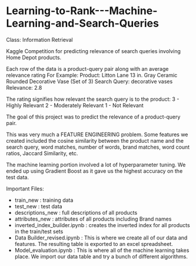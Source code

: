 # Learning-to-Rank---Machine-Learning-and-Search-Queries

Class: Information Retrieval

Kaggle Competition for predicting relevance of search queries involving Home Depot products.

Each row of the data is a product-query pair along with an average relevance rating
For Example:
Product: Litton Lane 13 in. Gray Ceramic Rounded Decorative Vase (Set of 3)
Search Query: decorative vases
Relevance: 2.8

The rating signifies how relevant the search query is to the product:
3 - Highly Relevant
2 - Moderately Relevant
1 - Not Relevant

The goal of this project was to predict the relevance of a product-query pair.

This was very much a FEATURE ENGINEERING problem. Some features we created included the cosine similarity between the 
product name and the search query, word matches, number of words, brand matches, word count ratios, Jaccard Similarity, etc.

The machine learning portion involved a lot of hyperparameter tuning. We ended up using Gradient Boost as it gave us the highest 
accuracy on the test data.

Important Files:
- train_new : training data
- test_new : test data
- descriptions_new : full descriptions of all products
- attributes_new : attributes of all products including Brand names
- inverted_index_builder.ipynb : creates the inverted index for all products in the train/test sets
- Data Builder_revised.ipynb : This is where we create all of our data and features. The resulting table is exported to an excel spreadsheet.
- Model_evaluation.ipynb : This is where all of the machine learning takes place. We import our data table and try a bunch of different algorithms.
